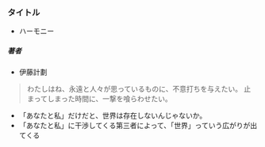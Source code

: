 ### タイトル

- ハーモニー

##### 著者

- 伊藤計劃

> わたしはね、永遠と人々が思っているものに、不意打ちを与えたい。
> 止まってしまった時間に、一撃を喰らわせたい。

- 「あなたと私」だけだと、世界は存在しないんじゃないか。
- 「あなたと私」に干渉してくる第三者によって、「世界」っていう広がりが出てくる
